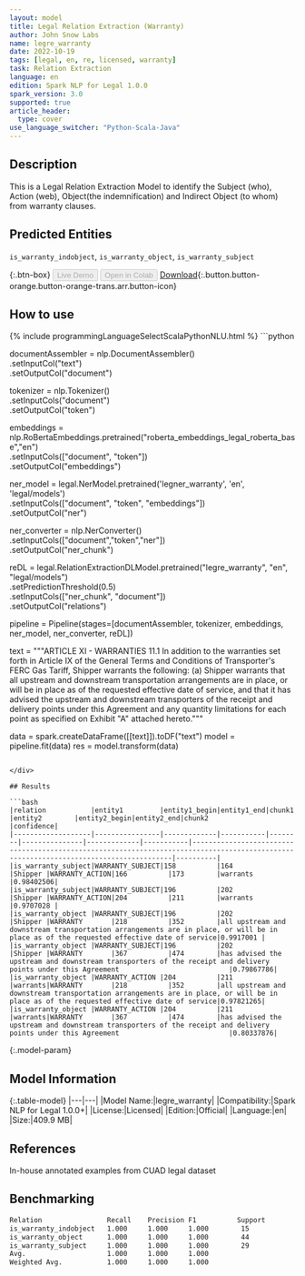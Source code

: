 ```yaml
---
layout: model
title: Legal Relation Extraction (Warranty)
author: John Snow Labs
name: legre_warranty
date: 2022-10-19
tags: [legal, en, re, licensed, warranty]
task: Relation Extraction
language: en
edition: Spark NLP for Legal 1.0.0
spark_version: 3.0
supported: true
article_header:
  type: cover
use_language_switcher: "Python-Scala-Java"
---
```


## Description

This is a Legal Relation Extraction Model to identify the Subject (who), Action (web), Object(the indemnification) and Indirect Object (to whom) from warranty clauses.

## Predicted Entities

`is_warranty_indobject`, `is_warranty_object`, `is_warranty_subject`

{:.btn-box}
<button class="button button-orange" disabled>Live Demo</button>
<button class="button button-orange" disabled>Open in Colab</button>
[Download](https://s3.amazonaws.com/auxdata.johnsnowlabs.com/legal/models/legre_warranty_en_1.0.0_3.0_1666154293071.zip){:.button.button-orange.button-orange-trans.arr.button-icon}

## How to use



<div class="tabs-box" markdown="1">
{% include programmingLanguageSelectScalaPythonNLU.html %}
```python

documentAssembler = nlp.DocumentAssembler()\
  .setInputCol("text")\
  .setOutputCol("document")

tokenizer = nlp.Tokenizer()\
  .setInputCols("document")\
  .setOutputCol("token")

embeddings = nlp.RoBertaEmbeddings.pretrained("roberta_embeddings_legal_roberta_base","en") \
    .setInputCols(["document", "token"]) \
    .setOutputCol("embeddings")

ner_model = legal.NerModel.pretrained('legner_warranty', 'en', 'legal/models') \
        .setInputCols(["document", "token", "embeddings"]) \
        .setOutputCol("ner")

ner_converter = nlp.NerConverter() \
        .setInputCols(["document","token","ner"]) \
        .setOutputCol("ner_chunk")

reDL = legal.RelationExtractionDLModel.pretrained("legre_warranty", "en", "legal/models") \
    .setPredictionThreshold(0.5) \
    .setInputCols(["ner_chunk", "document"]) \
    .setOutputCol("relations")
    
pipeline = Pipeline(stages=[documentAssembler, tokenizer, embeddings, ner_model, ner_converter, reDL])

text = """ARTICLE XI - WARRANTIES   11.1 In addition to the warranties set forth in Article IX of the General Terms and Conditions of Transporter's FERC Gas Tariff, Shipper warrants the following:   (a) Shipper warrants that all upstream and downstream transportation arrangements are in place, or will be in place as of the requested effective date of service, and that it has advised the upstream and downstream transporters of the receipt and delivery points under this Agreement and any quantity limitations for each point as specified on Exhibit "A" attached hereto."""

data = spark.createDataFrame([[text]]).toDF("text")
model = pipeline.fit(data)
res = model.transform(data)
```

</div>

## Results

```bash
|relation           |entity1         |entity1_begin|entity1_end|chunk1  |entity2        |entity2_begin|entity2_end|chunk2                                                                                                                                 |confidence|
|-------------------|----------------|-------------|-----------|--------|---------------|-------------|-----------|---------------------------------------------------------------------------------------------------------------------------------------|----------|
|is_warranty_subject|WARRANTY_SUBJECT|158          |164        |Shipper |WARRANTY_ACTION|166          |173        |warrants                                                                                                                               |0.98402506|
|is_warranty_subject|WARRANTY_SUBJECT|196          |202        |Shipper |WARRANTY_ACTION|204          |211        |warrants                                                                                                                               |0.9707028 |
|is_warranty_object |WARRANTY_SUBJECT|196          |202        |Shipper |WARRANTY       |218          |352        |all upstream and downstream transportation arrangements are in place, or will be in place as of the requested effective date of service|0.9917001 |
|is_warranty_object |WARRANTY_SUBJECT|196          |202        |Shipper |WARRANTY       |367          |474        |has advised the upstream and downstream transporters of the receipt and delivery points under this Agreement                           |0.79867786|
|is_warranty_object |WARRANTY_ACTION |204          |211        |warrants|WARRANTY       |218          |352        |all upstream and downstream transportation arrangements are in place, or will be in place as of the requested effective date of service|0.97821265|
|is_warranty_object |WARRANTY_ACTION |204          |211        |warrants|WARRANTY       |367          |474        |has advised the upstream and downstream transporters of the receipt and delivery points under this Agreement                           |0.80337876|

```

{:.model-param}
## Model Information

{:.table-model}
|---|---|
|Model Name:|legre_warranty|
|Compatibility:|Spark NLP for Legal 1.0.0+|
|License:|Licensed|
|Edition:|Official|
|Language:|en|
|Size:|409.9 MB|

## References

In-house annotated examples from CUAD legal dataset

## Benchmarking

```bash
Relation                Recall    Precision F1          Support
is_warranty_indobject   1.000     1.000     1.000        15
is_warranty_object      1.000     1.000     1.000        44
is_warranty_subject     1.000     1.000     1.000        29
Avg.                    1.000     1.000     1.000
Weighted Avg.           1.000     1.000     1.000
```
